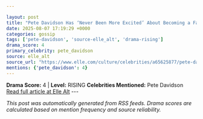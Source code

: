 ```yaml
---

layout: post
title: "Pete Davidson Has ‘Never Been More Excited’ About Becoming a Father"
date: 2025-08-07 17:19:29 +0000
categories: gossip
tags: ['pete-davidson', 'source-elle_alt', 'drama-rising']
drama_score: 4
primary_celebrity: pete_davidson
source: elle_alt
source_url: "https://www.elle.com/culture/celebrities/a65625877/pete-davidson-becoming-a-father-interview/"
mentions: {'pete_davidson': 4}
---
```


**Drama Score:** 4 | **Level:** RISING **Celebrities Mentioned:** Pete Davidson [Read full article at Elle Alt](https://www.elle.com/culture/celebrities/a65625877/pete-davidson-becoming-a-father-interview/) --- 

*This post was automatically generated from RSS feeds. Drama scores are calculated based on mention frequency and source reliability.*